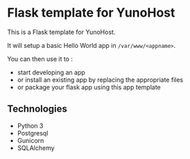 Flask template for YunoHost
===========================

This is a Flask template for YunoHost.

It will setup a basic Hello World app in `/var/www/<appname>`.

You can then use it to : 

- start developing an app
- or install an existing app by replacing the appropriate files
- or package your flask app using this app template

Technologies
------------

- Python 3
- Postgresql
- Gunicorn
- SQLAlchemy
